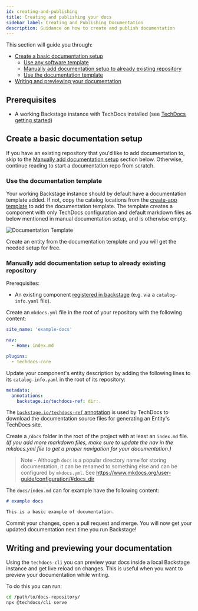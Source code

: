 ```yaml
---
id: creating-and-publishing
title: Creating and publishing your docs
sidebar_label: Creating and Publishing Documentation
description: Guidance on how to create and publish documentation
---
```


This section will guide you through:

- [Create a basic documentation setup](#create-a-basic-documentation-setup)
  - [Use any software template](#use-the-documentation-template)
  - [Manually add documentation setup to already existing repository](#manually-add-documentation-setup-to-already-existing-repository)
  - [Use the documentation template](#use-the-documentation-template)
- [Writing and previewing your documentation](#writing-and-previewing-your-documentation)

## Prerequisites

- A working Backstage instance with TechDocs installed (see
  [TechDocs getting started](getting-started.md))

## Create a basic documentation setup

If you have an existing repository that you'd like to add documentation to, skip
to the
[Manually add documentation setup](#manually-add-documentation-setup-to-already-existing-repository)
section below. Otherwise, continue reading to start a documentation repo from
scratch.

### Use the documentation template

Your working Backstage instance should by default have a documentation template
added. If not, copy the catalog locations from the
[create-app template](https://github.com/backstage/backstage/blob/master/packages/create-app/templates/default-app/app-config.yaml.hbs)
to add the documentation template. The template creates a component with only
TechDocs configuration and default markdown files as below mentioned in manual
documentation setup, and is otherwise empty.

![Documentation Template](../../assets/techdocs/documentation-template.png)

Create an entity from the documentation template and you will get the needed
setup for free.

### Manually add documentation setup to already existing repository

Prerequisites:

- An existing component
  [registered in backstage](../software-catalog/index.md#adding-components-to-the-catalog)
  (e.g. via a `catalog-info.yaml` file).

Create an `mkdocs.yml` file in the root of your repository with the following
content:

```yaml
site_name: 'example-docs'

nav:
  - Home: index.md

plugins:
  - techdocs-core
```

Update your component's entity description by adding the following lines to its
`catalog-info.yaml` in the root of its repository:

```yaml
metadata:
  annotations:
    backstage.io/techdocs-ref: dir:.
```

The
[`backstage.io/techdocs-ref` annotation](../software-catalog/well-known-annotations.md#backstageiotechdocs-ref)
is used by TechDocs to download the documentation source files for generating an
Entity's TechDocs site.

Create a `/docs` folder in the root of the project with at least an `index.md`
file. _(If you add more markdown files, make sure to update the nav in the
mkdocs.yml file to get a proper navigation for your documentation.)_

> Note - Although `docs` is a popular directory name for storing documentation,
> it can be renamed to something else and can be configured by `mkdocs.yml`. See
> https://www.mkdocs.org/user-guide/configuration/#docs_dir

The `docs/index.md` can for example have the following content:

```md
# example docs

This is a basic example of documentation.
```

Commit your changes, open a pull request and merge. You will now get your
updated documentation next time you run Backstage!

## Writing and previewing your documentation

Using the `techdocs-cli` you can preview your docs inside a local Backstage
instance and get live reload on changes. This is useful when you want to preview
your documentation while writing.

To do this you can run:

```bash
cd /path/to/docs-repository/
npx @techdocs/cli serve
```
